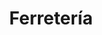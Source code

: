 ---
title: "Ferretería"
url: /ciudad-autonoma-de-buenos-aires/ferreteria-avenida-cobo/
shop: Eisenwaren
---
